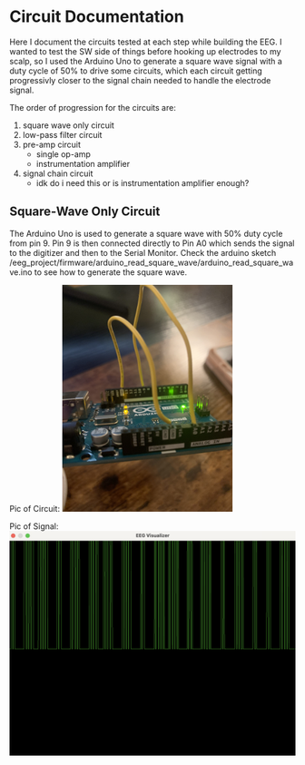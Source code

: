 # Circuit Documentation
Here I document the circuits tested at each step while building the EEG. I wanted to test the 
SW side of things before hooking up electrodes to my scalp, so I used the Arduino Uno to generate a
square wave signal with a duty cycle of 50% to drive some circuits, which each circuit getting 
progressivly closer to the signal chain needed to handle the electrode signal. 

The order of progression for the circuits are:

1. square wave only circuit
2. low-pass filter circuit
3. pre-amp circuit
	* single op-amp
	* instrumentation amplifier
4. signal chain circuit
	* idk do i need this or is instrumentation amplifier enough?


## Square-Wave Only Circuit
The Arduino Uno is used to generate a square wave with 50% duty cycle from pin 9. Pin 9 is then 
connected directly to Pin A0 which sends the signal to the digitizer and then to the Serial Monitor. 
Check the arduino sketch /eeg_project/firmware/arduino_read_square_wave/arduino_read_square_wave.ino
to see how to generate the square wave. 

Pic of Circuit:
<img src="./square_wave_uno.png" title="Uno Wiring for Square Wave." width="300"/>

Pic of Signal:
![Visualizer_square_wave.](./square_wave.png "EEG Visualizer with Square Wave.")


